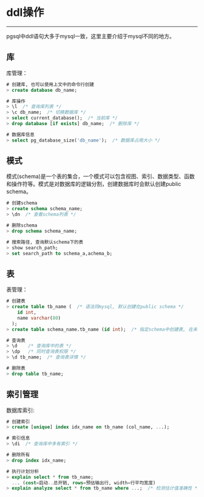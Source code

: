 # ddl操作
---

pgsql中ddl语句大多于mysql一致，这里主要介绍于mysql不同的地方。

## 库

库管理：

```sql
# 创建库, 也可以使用上文中的命令行创建
> create database db_name;

# 库操作
> \l  /* 查询库列表 */
> \c db_name;  /* 切换数据库 */
> select current_database();  /* 当前库 */
> drop database [if exists] db_name;  /* 删除库 */

# 数据库信息
> select pg_database_size('db_name');  /* 数据库占用大小 */
```

## 模式

模式(schema)是一个表的集合，一个模式可以包含视图、索引、数据类型、函数和操作符等。模式是对数据库的逻辑分割，创建数据库时会默认创建public schema。

```sql
# 创建schema
> create schema schema_name;
> \dn  /* 查看schema列表 */

# 删除schema
> drop schema schema_name;

# 搜索路径, 查询默认schema下的表
> show search_path;
> set search_path to schema_a,achema_b;
```

## 表

表管理：

```sql
# 创建表
> create table tb_name (  /* 语法同mysql, 默认创建在public schema */
    id int,
    name varchar(80)
  );
> create table schema_name.tb_name (id int);  /* 指定schema中创建表, 在未给用户设置默认schema情况下指定 */

# 查询表
> \d    /* 查询库中的表 */
> \dp   /* 同时查询表权限 */
> \d tb_name;  /* 查询表详情 */

# 删除表
> drop table tb_name;
```

## 索引管理

数据库索引:

```sql
# 创建索引
> create [unique] index idx_name on tb_name (col_name, ...);

# 索引信息
> \di  /* 查询库中多有索引 */

# 删除所有
> drop index idx_name;

# 执行计划分析
> explain select * from tb_name;
  ... (cost=启动..总开销, rows=预估输出行, width=行平均宽度)
> explain analyze select * from tb_name where ...;  /* 检测估计值准确性 */
```

